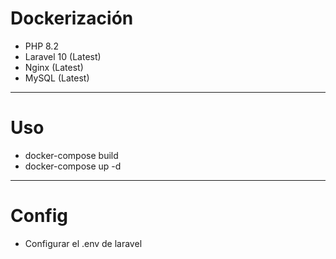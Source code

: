 # Dockerización

* PHP 8.2
* Laravel 10 (Latest)
* Nginx (Latest)
* MySQL (Latest)


----

# Uso

* docker-compose build
*  docker-compose up -d

----

# Config

* Configurar el .env de laravel
